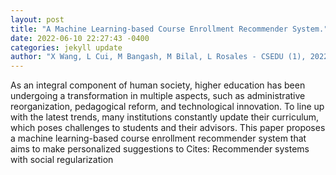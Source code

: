 ```yaml
--- 
layout: post 
title: "A Machine Learning-based Course Enrollment Recommender System." 
date: 2022-06-10 22:27:43 -0400 
categories: jekyll update 
author: "X Wang, L Cui, M Bangash, M Bilal, L Rosales - CSEDU (1), 2022" 
--- 
```

As an integral component of human society, higher education has been undergoing a transformation in multiple aspects, such as administrative reorganization, pedagogical reform, and technological innovation. To line up with the latest trends, many institutions constantly update their curriculum, which poses challenges to students and their advisors. This paper proposes a machine learning-based course enrollment recommender system that aims to make personalized suggestions to Cites: Recommender systems with social regularization